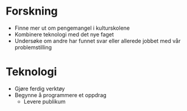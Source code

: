 # Forskning
- Finne mer ut om pengemangel i kulturskolene
- Kombinere teknologi med det nye faget
- Undersøke om andre har funnet svar eller allerede jobbet med vår problemstilling

# Teknologi
- Gjøre ferdig verktøy
- Begynne å programmere et oppdrag
  - Levere publikum